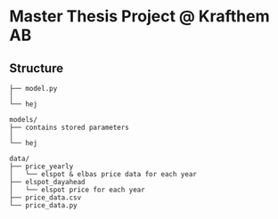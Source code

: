 # Master Thesis Project @ Krafthem AB

<!--
Project Report: [Link to overleaf](https://www.overleaf.com/2839924692cpzssjdybsby)

Repo from paper: [Link to repo](https://github.com/nikhilmaram/Show_and_Tell.git)
-->

## Structure

```
├── model.py
│
└── hej
```

```
models/
├── contains stored parameters
│
└── hej
```

```
data/
├── price_yearly
│   └── elspot & elbas price data for each year
├── elspot_dayahead
│   └── elspot price for each year
├── price_data.csv
└── price_data.py
```